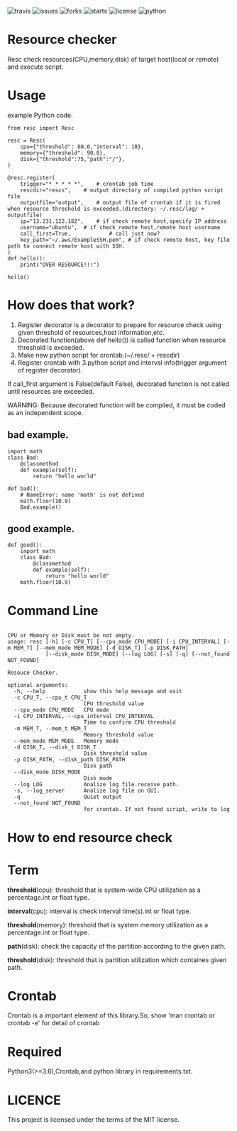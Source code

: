 
![travis](https://www.travis-ci.com/tatsuya4649/resc.svg?branch=master)
![issues](https://img.shields.io/github/issues/tatsuya4649/resc)
![forks](https://img.shields.io/github/forks/tatsuya4649/resc)
![starts](https://img.shields.io/github/stars/tatsuya4649/resc)
![license](https://img.shields.io/github/license/tatsuya4649/resc)
![python](https://img.shields.io/badge/python-3.6%7C3.7%7C3.8%7C3.9-blue)

# Resource checker

Resc check resources(CPU,memory,disk) of target host(local or remote) and execute script.

# Usage

example Python code.

```kkkkkkkkkkkkkkk
from resc import Resc

resc = Resc(
	cpu={"threshold": 80.0,"interval": 10},
	memory={"threshold": 90.0},
	disk={"threshold":75,"path":"/"},
)

@resc.register(
	trigger="* * * * *",	# crontab job time
	rescdir="rescs",	# output directory of compiled python script file
	outputfile="output",	# output file of crontab if it is fired when resource threshold is exceeded.(directory: ~/.resc/log/ + outputfile)
	ip="13.231.122.182",	# if check remote host,specify IP address
	username="ubuntu",	# if check remote host,remote host username
	call_first=True,			# call just now?
	key_path="~/.aws/ExampleSSH.pem", # if check remote host, key file path to connect remote host with SSH.
)
def hello():
	print("OVER RESOURCE!!!")

hello()
```

# How does that work?

1. Register decorator is a decorator to prepare for resource check using given threshold of resources,host information,etc.
2. Decorated function(above def hello()) is called function when resource threshold is exceeded.
3. Make new python script for crontab.(~/.resc/ + rescdir)
4. Register crontab with 3.python script and interval info(trigger argument of register decorator).

If call_first argument is False(default False), decorated function is not called until resources are exceeded.

WARNING: Because decorated function will be compiled, it must be coded as an independent scope.

## bad example. 

```
import math
class Bad:
	@classmethod
	def example(self):
		return "hello world"

def bad():
	# NameError: name 'math' is not defined
	math.floor(10.9)
	Bad.example()
```

## good example.

```
def good():
	import math
	class Bad:
		@classmethod
		def example(self):
			return "hello world"
	math.floor(10.9)
```

# Command Line

```

CPU or Memory or Disk must be not empty.
usage: resc [-h] [-c CPU_T] [--cpu_mode CPU_MODE] [-i CPU_INTERVAL] [-m MEM_T] [--mem_mode MEM_MODE] [-d DISK_T] [-p DISK_PATH]
            [--disk_mode DISK_MODE] [--log LOG] [-s] [-q] [--not_found NOT_FOUND]

Resouce Checker.

optional arguments:
  -h, --help            show this help message and exit
  -c CPU_T, --cpu_t CPU_T
                        CPU threshold value
  --cpu_mode CPU_MODE   CPU mode
  -i CPU_INTERVAL, --cpu_interval CPU_INTERVAL
                        Time to confirm CPU threshold
  -m MEM_T, --mem_t MEM_T
                        Memory threshold value
  --mem_mode MEM_MODE   Memory mode
  -d DISK_T, --disk_t DISK_T
                        Disk threshold value
  -p DISK_PATH, --disk_path DISK_PATH
                        Disk path
  --disk_mode DISK_MODE
                        Disk mode
  --log LOG             Analize log file.receive path.
  -s, --log_server      Analize log file on GUI.
  -q                    Quiet output
  --not_found NOT_FOUND
                        for crontab. If not found script, write to log

```

# How to end resource check

# Term

**threshold**(cpu):  threshold that is system-wide CPU utilization as a percentage.int or float type.

**interval**(cpu): interval is check interval time(s).int or float type.

**threshold**(memory): threshold that is system memory utilization as a percentage.int or float type.

**path**(disk): check the capacity of the partition according to the given path.

**threshold**(disk): threshold that is partition utilization which containes given path.



# Crontab

Crontab is a important element of this library.So, show 'man crontab or crontab -e' for detail of crontab

# Required

Python3(>=3.6),Crontab,and python library in requirements.txt.

# LICENCE

This project is licensed under the terms of the MIT license.

